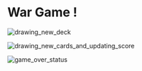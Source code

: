 # War Game !

![drawing_new_deck](https://user-images.githubusercontent.com/25359882/163692655-3b0a20f7-bab5-4957-82f0-9c4de6de0b65.png)

![drawing_new_cards_and_updating_score](https://user-images.githubusercontent.com/25359882/163692562-a6cf143f-89af-410e-9184-a0719c94731d.png)

![game_over_status](https://user-images.githubusercontent.com/25359882/163692632-b2ff8419-42cf-46e9-ae38-3cb2507db020.png)
